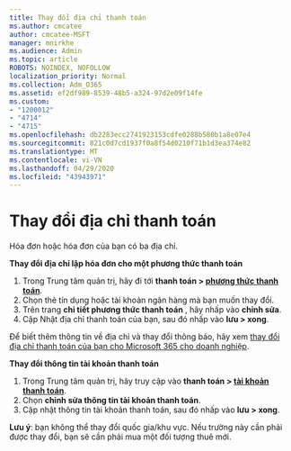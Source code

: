 ```yaml
---
title: Thay đổi địa chỉ thanh toán
ms.author: cmcatee
author: cmcatee-MSFT
manager: mnirkhe
ms.audience: Admin
ms.topic: article
ROBOTS: NOINDEX, NOFOLLOW
localization_priority: Normal
ms.collection: Adm_O365
ms.assetid: ef2df989-8539-48b5-a324-97d2e09f14fe
ms.custom:
- "1200012"
- "4714"
- "4715"
ms.openlocfilehash: db2283ecc2741923153cdfe0288b580b1a8e07e4
ms.sourcegitcommit: 821c0d7cd1937f0a8f54d0210f71b1d3ea374e82
ms.translationtype: MT
ms.contentlocale: vi-VN
ms.lasthandoff: 04/29/2020
ms.locfileid: "43943971"
---
```

# <a name="change-your-billing-address"></a>Thay đổi địa chỉ thanh toán

Hóa đơn hoặc hóa đơn của bạn có ba địa chỉ.

**Thay đổi địa chỉ lập hóa đơn cho một phương thức thanh toán**

1. Trong Trung tâm quản trị, hãy đi tới **thanh toán > [phương thức thanh toán](https://go.microsoft.com/fwlink/p/?linkid=2018806)**.
2. Chọn thẻ tín dụng hoặc tài khoản ngân hàng mà bạn muốn thay đổi.
3. Trên trang **chi tiết phương thức thanh toán** , hãy nhấp vào **chỉnh sửa**.
4. Cập Nhật địa chỉ thanh toán của bạn, sau đó nhấp vào **lưu > xong**.

Để biết thêm thông tin về địa chỉ và thay đổi thông báo, hãy xem [thay đổi địa chỉ thanh toán của bạn cho Microsoft 365 cho doanh nghiệp](https://docs.microsoft.com/microsoft-365/commerce/billing-and-payments/change-your-billing-addresses?view=o365-worldwide).

**Thay đổi thông tin tài khoản thanh toán**

1. Trong Trung tâm quản trị, hãy truy cập vào **thanh toán > [tài khoản thanh toán](https://admin.microsoft.com/Adminportal/Home?source=applauncher#/BillingAccounts/billing-accounts)**.
2. Chọn **chỉnh sửa thông tin tài khoản thanh toán**.
3. Cập nhật thông tin tài khoản thanh toán, sau đó nhấp vào **lưu > xong**.

**Lưu ý**: bạn không thể thay đổi quốc gia/khu vực. Nếu trường này cần phải được thay đổi, bạn sẽ cần phải mua một đối tượng thuê mới.
